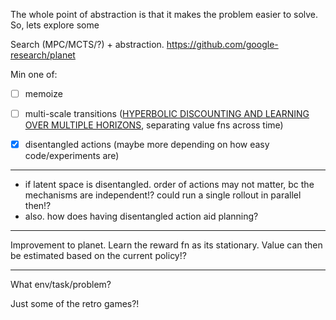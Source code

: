 The whole point of abstraction is that it makes the problem easier to solve.
So, lets explore some

Search (MPC/MCTS/?) + abstraction.
https://github.com/google-research/planet

Min one of:
* [ ] memoize
* [ ] multi-scale transitions ([HYPERBOLIC DISCOUNTING AND LEARNING OVER MULTIPLE HORIZONS](https://arxiv.org/pdf/1902.06865.pdf), separating value fns across time)
* [x] disentangled actions
(maybe more depending on how easy code/experiments are)


***

- if latent space is disentangled. order of actions may not matter, bc the mechanisms are independent!? could run a single rollout in parallel then!?
- also. how does having disentangled action aid planning?


***

Improvement to planet.
Learn the reward fn as its stationary. Value can then be estimated based on the current policy!?

***

What env/task/problem?

Just some of the retro games?!
